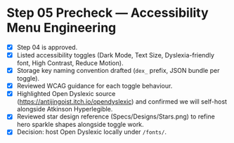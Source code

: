 # Step 05 Precheck — Accessibility Menu Engineering

- [x] Step 04 is approved.
- [x] Listed accessibility toggles (Dark Mode, Text Size, Dyslexia-friendly font, High Contrast, Reduce Motion).
- [x] Storage key naming convention drafted (`dex_` prefix, JSON bundle per toggle).
- [x] Reviewed WCAG guidance for each toggle behaviour.
- [x] Highlighted Open Dyslexic source (https://antijingoist.itch.io/opendyslexic) and confirmed we will self-host alongside Atkinson Hyperlegible.
- [x] Reviewed star design reference (Specs/Designs/Stars.png) to refine hero sparkle shapes alongside toggle work.
- [x] Decision: host Open Dyslexic locally under `/fonts/`.
